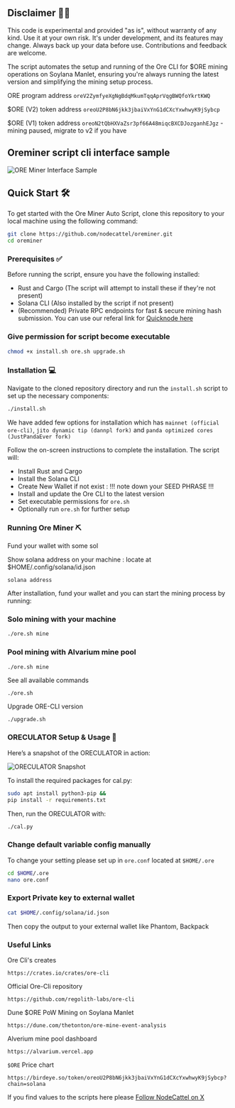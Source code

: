 ## Disclaimer 👷‍♂️

This code is experimental and provided "as is", without warranty of any kind. Use it at your own risk. It's under development, and its features may change. Always back up your data before use. Contributions and feedback are welcome.

The script automates the setup and running of the Ore CLI for $ORE mining operations on Soylana Manlet, ensuring you're always running the latest version and simplifying the mining setup process.

ORE program address `oreV2ZymfyeXgNgBdqMkumTqqAprVqgBWQfoYkrtKWQ`

$ORE (V2) token address `oreoU2P8bN6jkk3jbaiVxYnG1dCXcYxwhwyK9jSybcp`

$ORE (V1) token address `oreoN2tQbHXVaZsr3pf66A48miqcBXCDJozganhEJgz` - mining paused, migrate to v2 if you have

## Oreminer script cli interface sample 

![ORE Miner Interface Sample](https://github.com/nodecattel/oreminer/blob/51a8793be37bc72f683ffd24bf8ec9e8ba79f510/oreminer-interface-sample.png)

## Quick Start 🛠️

To get started with the Ore Miner Auto Script, clone this repository to your local machine using the following command:

```bash
git clone https://github.com/nodecattel/oreminer.git
cd oreminer
```

### Prerequisites ✅

Before running the script, ensure you have the following installed:

- Rust and Cargo (The script will attempt to install these if they're not present)
- Solana CLI (Also installed by the script if not present)
- (Recommended) Private RPC endpoints for fast & secure mining hash submission. You can use our referal link for [Quicknode here](https://www.quicknode.com/?via=nodecattel)
### Give permission for script become executable

```bash
chmod +x install.sh ore.sh upgrade.sh
```
### Installation 💻

Navigate to the cloned repository directory and run the `install.sh` script to set up the necessary components:

```bash
./install.sh
```
We have added few options for installation which has `mainnet (official ore-cli)`, `jito dynamic tip (dannpl fork)` and `panda optimized cores (JustPandaEver fork)`

Follow the on-screen instructions to complete the installation. The script will:

- Install Rust and Cargo
- Install the Solana CLI
- Create New Wallet if not exist : !!! note down your SEED PHRASE !!!
- Install and update the Ore CLI to the latest version
- Set executable permissions for `ore.sh`
- Optionally run `ore.sh` for further setup

### Running Ore Miner ⛏️

Fund your wallet with some sol

Show solana address on your machine : locate at $HOME/.config/solana/id.json
```
solana address
```

After installation, fund your wallet and you can start the mining process by running:
### Solo mining with your machine
```bash
./ore.sh mine
```

### Pool mining with Alvarium mine pool
```bash
./ore.sh mine
```
See all available commands

```
./ore.sh
```

Upgrade ORE-CLI version
```
./upgrade.sh
```

### ORECULATOR Setup & Usage 🧮
Here’s a snapshot of the ORECULATOR in action:

![ORECULATOR Snapshot](https://github.com/nodecattel/oreminer/blob/4773cbad9900e0a60fa7299cda5483df7012ce66/oreculator-sample.png)

To install the required packages for cal.py:

```bash
sudo apt install python3-pip &&
pip install -r requirements.txt
```

Then, run the ORECULATOR with:

```bash
./cal.py
```

### Change default variable config manually

To change your setting please set up in `ore.conf` located at `$HOME/.ore`
```bash
cd $HOME/.ore
nano ore.conf
```
### Export Private key to external wallet
```bash
cat $HOME/.config/solana/id.json
```
Then copy the output to your external wallet like Phantom, Backpack

### Useful Links

Ore Cli's creates

```
https://crates.io/crates/ore-cli
```

Official Ore-Cli repository

```
https://github.com/regolith-labs/ore-cli
```
Dune $ORE PoW Mining on Soylana Manlet

```
https://dune.com/thetonton/ore-mine-event-analysis
```

Alverium mine pool dashboard

```
https://alvarium.vercel.app
```

`$ORE` Price chart

```
https://birdeye.so/token/oreoU2P8bN6jkk3jbaiVxYnG1dCXcYxwhwyK9jSybcp?chain=solana
```


If you find values to the scripts here please [Follow NodeCattel on X](https://twitter.com/nodecattel)
